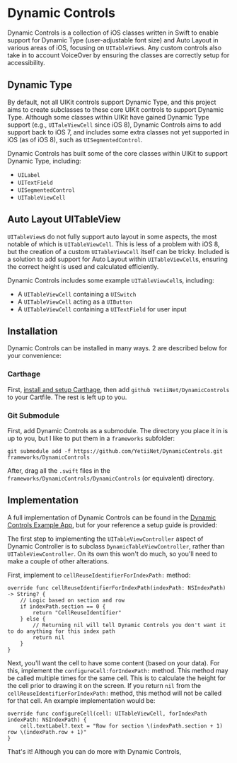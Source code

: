 Dynamic Controls
===

Dynamic Controls is a collection of iOS classes written in Swift to enable support for Dynamic Type (user-adjustable font size) and Auto Layout in various areas of iOS, focusing on `UITableView`s. Any custom controls also take in to account VoiceOver by ensuring the classes are correctly setup for accessibility.

## Dynamic Type

By default, not all UIKit controls support Dynamic Type, and this project aims to create subclasses to these core UIKit controls to support Dynamic Type. Although some classes within UIKit have gained Dynamic Type support (e.g., `UITaleViewCell` since iOS 8), Dynamic Controls aims to add support back to iOS 7, and includes some extra classes not yet supported in iOS (as of iOS 8), such as `UISegmentedControl`.

Dynamic Controls has built some of the core classes within UIKit to support Dynamic Type, including:

* `UILabel`
* `UITextField`
* `UISegmentedControl`
* `UITableViewCell`

## Auto Layout UITableView

`UITableView`s do not fully support auto layout in some aspects, the most notable of which is `UITableViewCell`. This is less of a problem with iOS 8, but the creation of a custom `UITableViewCell` itself can be tricky. Included is a solution to add support for Auto Layout within `UITableViewCell`s, ensuring the correct height is used and calculated efficiently.

Dynamic Controls includes some example `UITableViewCell`s, including:

* A `UITableViewCell` containing a `UISwitch`
* A `UITableViewCell` acting as a `UIButton`
* A `UITableViewCell` containing a `UITextField` for user input

## Installation

Dynamic Controls can be installed in many ways. 2 are described below for your convenience:

### Carthage

First, [install and setup Carthage](https://github.com/Carthage/Carthage#installing-carthage), then add `github YetiiNet/DynamicControls` to your Cartfile. The rest is left up to you.

### Git Submodule

First, add Dynamic Controls as a submodule. The directory you place it in is up to you, but I like to put them in a `frameworks` subfolder:

`git submodule add -f https://github.com/YetiiNet/DynamicControls.git frameworks/DynamicControls`

After, drag all the `.swift` files in the `frameworks/DynamicControls/DynamicControls` (or equivalent) directory.

## Implementation

A full implementation of Dynamic Controls can be found in the [Dynamic Controls Example App](https://github.com/YetiiNet/DynamicControlsExampleApp), but for your reference a setup guide is provided:

The first step to implementing the `UITableViewController` aspect of Dynamic Controller is to subclass `DynamicTableViewController`, rather than `UITableViewController`. On its own this won't do much, so you'll need to make a couple of other alterations.

First, implement to `cellReuseIdentifierForIndexPath:` method:

```
override func cellReuseIdentifierForIndexPath(indexPath: NSIndexPath) -> String? {
    // Logic based on section and row
    if indexPath.section == 0 {
        return "CellReuseIdentifier"
    } else {
        // Returning nil will tell Dynamic Controls you don't want it to do anything for this index path
        return nil
    }
}
```
    
Next, you'll want the cell to have some content (based on your data). For this, implement the `configureCell:forIndexPath:` method. This method may be called multiple times for the same cell. This is to calculate the height for the cell prior to drawing it on the screen. If you return `nil` from the `cellReuseIdentifierForIndexPath:` method, this method will not be called for that cell. An example implementation would be:

```
override func configureCell(cell: UITableViewCell, forIndexPath indexPath: NSIndexPath) {
    cell.textLabel?.text = "Row for section \(indexPath.section + 1) row \(indexPath.row + 1)"
}
```

That's it! Although you can do more with Dynamic Controls,